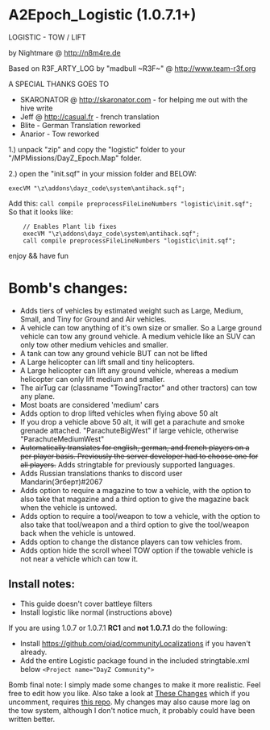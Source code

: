 # A2Epoch_Logistic (1.0.7.1+)

LOGISTIC - TOW / LIFT

by Nightmare @ http://n8m4re.de

Based on  R3F_ARTY_LOG by  "madbull ~R3F~" @ http://www.team-r3f.org

A SPECIAL THANKS GOES TO

- SKARONATOR @ http://skaronator.com - for helping me out with the hive write 
- Jeff @ http://casual.fr  - french translation
- Blite - German Translation reworked
- Anarior - Tow reworked	
 


1.)  unpack  "zip" and copy the "logistic" folder to your "/MPMissions/DayZ_Epoch.Map" folder.

2.)  open the "init.sqf" in your mission folder and BELOW:   

`execVM "\z\addons\dayz_code\system\antihack.sqf";`

Add this: `call compile preprocessFileLineNumbers "logistic\init.sqf";`
So that it looks like:
~~~sqf
	// Enables Plant lib fixes
	execVM "\z\addons\dayz_code\system\antihack.sqf";
	call compile preprocessFileLineNumbers "logistic\init.sqf";
~~~

	
	
enjoy  &&  have fun

# Bomb's changes:
- Adds tiers of vehicles by estimated weight such as Large, Medium, Small, and Tiny for Ground and Air vehicles.
- A vehicle can tow anything of it's own size or smaller. So a Large ground vehicle can tow any ground vehicle. A medium vehicle like an SUV can only tow other medium vehicles and smaller.
- A tank can tow any ground vehicle BUT can not be lifted
- A Large helicopter can lift small and tiny helicopters.
- A Large helicopter can lift any ground vehicle, whereas a medium helicopter can only lift medium and smaller.
- The airTug car (classname "TowingTractor" and other tractors) can tow any plane.
- Most boats are considered 'medium' cars
- Adds option to drop lifted vehicles when flying above 50 alt
- If you drop a vehicle above 50 alt, it will get a parachute and smoke grenade attached. "ParachuteBigWest" if large vehicle, otherwise "ParachuteMediumWest"
- ~~Automatically translates for english, german, and french players on a per player  basis. Previously the server developer had to choose one for all players.~~ Adds stringtable for previously supported languages.
- Adds Russian translations thanks to discord user Mandarin(Эгберт)#2067
- Adds option to require a magazine to tow a vehicle, with the option to also take that magazine and a third option to give the magazine back when the vehicle is untowed.
- Adds option to require a tool/weapon to tow a vehicle, with the option to also take that tool/weapon and a third option to give the tool/weapon back when the vehicle is untowed.
- Adds option to change the distance players can tow vehicles from.
- Adds option hide the scroll wheel TOW option if the towable vehicle is not near a vehicle which can tow it.

## Install notes:
- This guide doesn't cover battleye filters
- Install logistic like normal (instructions above)

If you are using 1.0.7 or 1.0.7.1 __RC1__ and **not 1.0.7.1** do the following:
- Install https://github.com/oiad/communityLocalizations if you haven't already.
- Add the entire Logistic package found in the included stringtable.xml below `<Project name="DayZ Community">`

Bomb final note:
I simply made some changes to make it more realistic. Feel free to edit how you like. Also take a look at [These Changes](https://github.com/ZzBombardierzZ/A2Epoch_Logistic/blob/master/logistic/object/init.sqf#L28-L32) which if you uncomment, requires [this repo](https://github.com/oiad/scripts/tree/master/fnc_log). My changes may also cause more lag on the tow system, although I don't notice much, it probably could have been written better.
